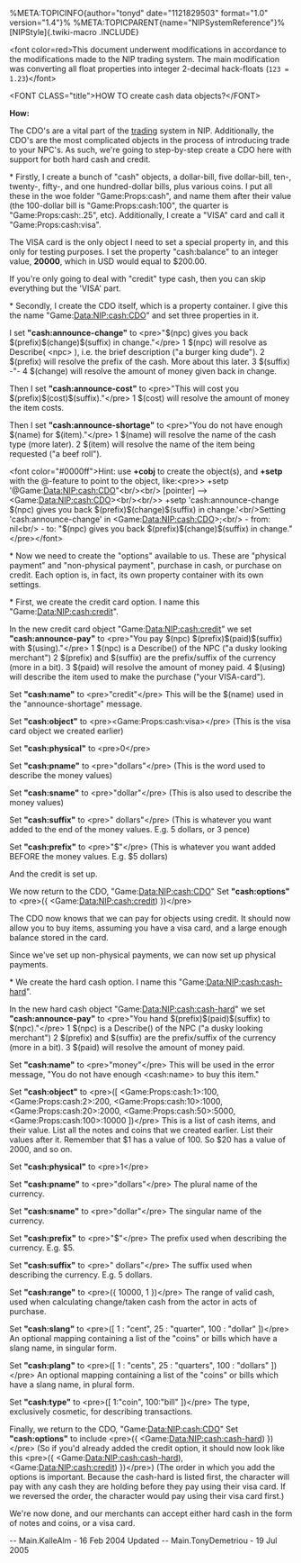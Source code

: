 %META:TOPICINFO{author=\"tonyd\" date=\"1121829503\" format=\"1.0\"
version=\"1.4\"}% %META:TOPICPARENT{name=\"NIPSystemReference\"}%
[NIPStyle]{.twiki-macro .INCLUDE}

\<font color=red\>This document underwent modifications in accordance to
the modifications made to the NIP trading system. The main modification
was converting all float properties into integer 2-decimal hack-floats
(`123 = 1.23`)\</font\>

\<FONT CLASS=\"title\"\>HOW TO create cash data objects?\</FONT\>

**How:**

The CDO\'s are a vital part of the [trading](NIPLibRefTrading) system in
NIP. Additionally, the CDO\'s are the most complicated objects in the
process of introducing trade to your NPC\'s. As such, we\'re going to
step-by-step create a CDO here with support for both hard cash and
credit.

\* Firstly, I create a bunch of \"cash\" objects, a dollar-bill, five
dollar-bill, ten-, twenty-, fifty-, and one hundred-dollar bills, plus
various coins. I put all these in the woe folder \"Game:Props:cash\",
and name them after their value (the 100-dollar bill is
\"Game:Props:cash:100\", the quarter is \"Game:Props:cash:.25\", etc).
Additionally, I create a \"VISA\" card and call it
\"Game:Props:cash:visa\".

The VISA card is the only object I need to set a special property in,
and this only for testing purposes. I set the property \"cash:balance\"
to an integer value, **20000**, which in USD would equal to \$200.00.

If you\'re only going to deal with \"credit\" type cash, then you can
skip everything but the \'VISA\' part.

\* Secondly, I create the CDO itself, which is a property container. I
give this the name \"Game:<Data:NIP:cash:CDO>\" and set three properties
in it.

I set **\"cash:announce-change\"** to \<pre\>\"\$(npc) gives you back
\$(prefix)\$(change)\$(suffix) in change.\"\</pre\> 1 \$(npc) will
resolve as Describe( \<npc\> ), i.e. the brief description (\"a burger
king dude\"). 2 \$(prefix) will resolve the prefix of the cash. More
about this later. 3 \$(suffix) -\"- 4 \$(change) will resolve the amount
of money given back in change.

Then I set **\"cash:announce-cost\"** to \<pre\>\"This will cost you
\$(prefix)\$(cost)\$(suffix).\"\</pre\> 1 \$(cost) will resolve the
amount of money the item costs.

Then I set **\"cash:announce-shortage\"** to \<pre\>\"You do not have
enough \$(name) for \$(item).\"\</pre\> 1 \$(name) will resolve the name
of the cash type (more later). 2 \$(item) will resolve the name of the
item being requested (\"a beef roll\").

\<font color=\"\#0000ff\"\>Hint: use **+cobj** to create the object(s),
and **+setp** with the @-feature to point to the object, like:\<pre\>\>
+setp \'\@Game:<Data:NIP:cash:CDO>\"\<br/\>\<br/\> \[pointer\] \--\>
\<Game:<Data:NIP:cash:CDO>\>\<br/\>\<br/\>\> +setp
\'cash:announce-change \$(npc) gives you back
\$(prefix)\$(change)\$(suffix) in change.\'\<br/\>Setting
\'cash:announce-change\' in \<Game:<Data:NIP:cash:CDO>\>;\<br/\> - from:
nil\<br/\> - to: \"\$(npc) gives you back \$(prefix)\$(change)\$(suffix)
in change.\"\</pre\>\</font\>

\* Now we need to create the \"options\" available to us. These are
\"physical payment\" and \"non-physical payment\", purchase in cash, or
purchase on credit. Each option is, in fact, its own property container
with its own settings.

\* First, we create the credit card option. I name this
\"Game:<Data:NIP:cash:credit>\".

In the new credit card object \"Game:<Data:NIP:cash:credit>\" we set
**\"cash:announce-pay\"** to \<pre\>\"You pay \$(npc)
\$(prefix)\$(paid)\$(suffix) with \$(using).\"\</pre\> 1 \$(npc) is a
Describe() of the NPC (\"a dusky looking merchant\") 2 \$(prefix) and
\$(suffix) are the prefix/suffix of the currency (more in a bit). 3
\$(paid) will resolve the amount of money paid. 4 \$(using) will
describe the item used to make the purchase (\"your VISA-card\").

Set **\"cash:name\"** to \<pre\>\"credit\"\</pre\> This will be the
\$(name) used in the \"announce-shortage\" message.

Set **\"cash:object\"** to \<pre\>\<Game:Props:cash:visa\>\</pre\> (This
is the visa card object we created earlier)

Set **\"cash:physical\"** to \<pre\>0\</pre\>

Set **\"cash:pname\"** to \<pre\>\"dollars\"\</pre\> (This is the word
used to describe the money values)

Set **\"cash:sname\"** to \<pre\>\"dollar\"\</pre\> (This is also used
to describe the money values)

Set **\"cash:suffix\"** to \<pre\>\" dollars\"\</pre\> (This is whatever
you want added to the end of the money values. E.g. 5 dollars, or 3
pence)

Set **\"cash:prefix\"** to \<pre\>\"\$\"\</pre\> (This is whatever you
want added BEFORE the money values. E.g. \$5 dollars)

And the credit is set up.

We now return to the CDO, \"Game:<Data:NIP:cash:CDO>\" Set
**\"cash:options\"** to \<pre\>({ \<Game:<Data:NIP:cash:credit>)
})\</pre\>

The CDO now knows that we can pay for objects using credit. It should
now allow you to buy items, assuming you have a visa card, and a large
enough balance stored in the card.

Since we\'ve set up non-physical payments, we can now set up physical
payments.

\* We create the hard cash option. I name this
\"Game:<Data:NIP:cash:cash-hard>\".

In the new hard cash object \"Game:<Data:NIP:cash:cash-hard>\" we set
**\"cash:announce-pay\"** to \<pre\>\"You hand
\$(prefix)\$(paid)\$(suffix) to \$(npc).\"\</pre\> 1 \$(npc) is a
Describe() of the NPC (\"a dusky looking merchant\") 2 \$(prefix) and
\$(suffix) are the prefix/suffix of the currency (more in a bit). 3
\$(paid) will resolve the amount of money paid.

Set **\"cash:name\"** to \<pre\>\"money\"\</pre\> This will be used in
the error message, \"You do not have enough \<cash:name\> to buy this
item.\"

Set **\"cash:object\"** to \<pre\>(\[ \<Game:Props:cash:1\>:100,
\<Game:Props:cash:2\>:200, \<Game:Props:cash:10\>:1000,
\<Game:Props:cash:20\>:2000, \<Game:Props:cash:50\>:5000,
\<Game:Props:cash:100\>:10000 \])\</pre\> This is a list of cash items,
and their value. List all the notes and coins that we created earlier.
List their values after it. Remember that \$1 has a value of 100. So
\$20 has a value of 2000, and so on.

Set **\"cash:physical\"** to \<pre\>1\</pre\>

Set **\"cash:pname\"** to \<pre\>\"dollars\"\</pre\> The plural name of
the currency.

Set **\"cash:sname\"** to \<pre\>\"dollar\"\</pre\> The singular name of
the currency.

Set **\"cash:prefix\"** to \<pre\>\"\$\"\</pre\> The prefix used when
describing the currency. E.g. \$5.

Set **\"cash:suffix\"** to \<pre\>\" dollars\"\</pre\> The suffix used
when describing the currency. E.g. 5 dollars.

Set **\"cash:range\"** to \<pre\>({ 10000, 1 })\</pre\> The range of
valid cash, used when calculating change/taken cash from the actor in
acts of purchase.

Set **\"cash:slang\"** to \<pre\>(\[ 1 : \"cent\", 25 : \"quarter\", 100
: \"dollar\" \])\</pre\> An optional mapping containing a list of the
\"coins\" or bills which have a slang name, in singular form.

Set **\"cash:plang\"** to \<pre\>(\[ 1 : \"cents\", 25 : \"quarters\",
100 : \"dollars\" \])\</pre\> An optional mapping containing a list of
the \"coins\" or bills which have a slang name, in plural form.

Set **\"cash:type\"** to \<pre\>(\[ 1:\"coin\", 100:\"bill\" \])\</pre\>
The type, exclusively cosmetic, for describing transactions.

Finally, we return to the CDO, \"Game:<Data:NIP:cash:CDO>\" Set
**\"cash:options\"** to include \<pre\>({
\<Game:<Data:NIP:cash:cash-hard>) })\</pre\> (So if you\'d already added
the credit option, it should now look like this \<pre\>({
\<Game:<Data:NIP:cash:cash-hard>), \<Game:<Data:NIP:cash:credit>)
})\</pre\>) (The order in which you add the options is important.
Because the cash-hard is listed first, the character will pay with any
cash they are holding before they pay using their visa card. If we
reversed the order, the character would pay using their visa card
first.)

We\'re now done, and our merchants can accept either hard cash in the
form of notes and coins, or a visa card.

\-- Main.KalleAlm - 16 Feb 2004 Updated \-- Main.TonyDemetriou - 19 Jul
2005
